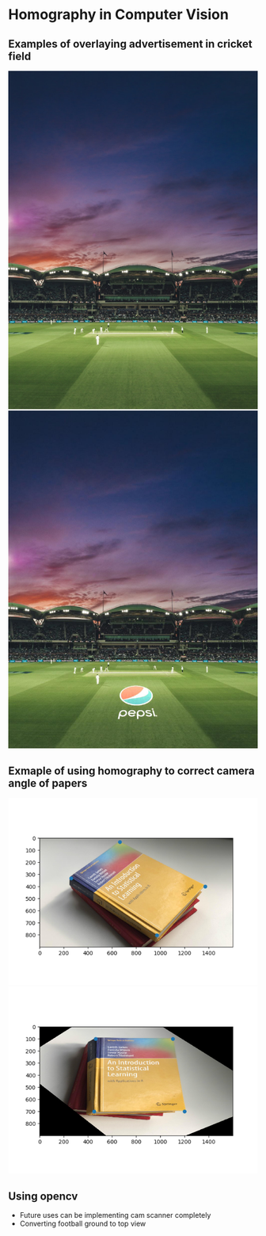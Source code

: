 # Homography in Computer Vision

## Examples of overlaying advertisement in cricket field

![Before](./images/cricket_5.jpeg) ![After](./images/cricket_5_res.jpeg) 

## Exmaple of using homography to correct camera angle of papers
![Before](./images/input.png) ![After](./images/output.png)

## Using opencv

- Future uses can be implementing cam scanner completely
- Converting football ground to top view